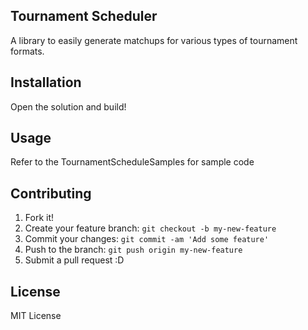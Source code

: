 ## Tournament Scheduler

A library to easily generate matchups for various types of tournament formats.

## Installation

Open the solution and build!

## Usage

Refer to the TournamentScheduleSamples for sample code

## Contributing

1. Fork it!
2. Create your feature branch: `git checkout -b my-new-feature`
3. Commit your changes: `git commit -am 'Add some feature'`
4. Push to the branch: `git push origin my-new-feature`
5. Submit a pull request :D

## License

MIT License
